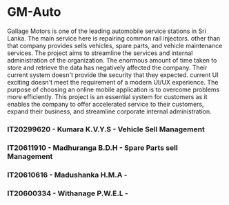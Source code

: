 # GM-Auto

Gallage Motors is one of the leading automobile service stations in Sri Lanka. The main service here is repairing common rail injectors. other than that company provides sells vehicles, spare parts, and vehicle maintenance services. The project aims to streamline the services and internal administration of the organization. The enormous amount of time taken to store and retrieve the data has negatively affected the company. Their current system doesn't provide the security that they expected. current UI exciting doesn't meet the requirement of a modern UI/UX experience. The purpose of choosing an online mobile application is to overcome problems more efficiently. This project is an essential system for customers as it enables the company to offer accelerated service to their customers, expand their business, and streamline corporate internal administration.

### IT20299620 - Kumara K.V.Y.S - Vehicle Sell Management

### IT20611910 - Madhuranga B.D.H - Spare Parts sell Management

### IT20610616 - Madushanka H.M.A - 

### IT20600334 - Withanage P.W.E.L - 
